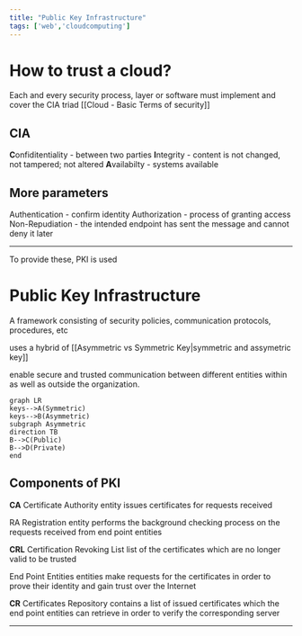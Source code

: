 ```yaml
---
title: "Public Key Infrastructure"
tags: ['web','cloudcomputing']
---
```

# How to trust a cloud? 

Each and every security process, layer or software must implement and cover the CIA triad 
[[Cloud - Basic Terms of security]]
## CIA
**C**onfiditentiality - between two parties 
**I**ntegrity - content is not changed, not tampered; not altered 
**A**vailabilty - systems available 

## More parameters
Authentication - confirm identity 
Authorization - process of granting access
Non-Repudiation - the intended endpoint has sent the message and cannot deny it later 

---
To provide these, PKI is used

# Public Key Infrastructure 
A framework consisting of security policies, communication protocols, procedures, etc

uses a hybrid of [[Asymmetric vs Symmetric Key|symmetric and assymetric key]]

enable secure and trusted communication between different entities within as well as outside the organization. 


```mermaid
graph LR
keys-->A(Symmetric)
keys-->B(Asymmetric)
subgraph Asymmetric 
direction TB
B-->C(Public)
B-->D(Private)
end
```


## Components of PKI 

**CA** Certificate Authority
	 entity issues certificates for requests received
	 
RA Registration
	entity performs the background checking process on the requests received from end point entities 

**CRL** Certification Revoking List
	list of the certificates which are no longer valid to be trusted 

End Point Entities
	entities make requests for the certificates in order to prove their identity and gain trust over the Internet

**CR** Certificates Repository
	contains a list of issued certificates which the end point entities can retrieve in order to verify the corresponding server

---